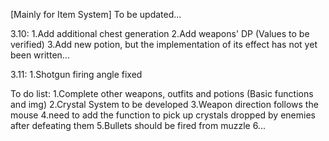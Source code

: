 [Mainly for Item System]
To be updated...

3.10:
1.Add additional chest generation
2.Add weapons' DP (Values to be verified)
3.Add new potion, but the implementation of its effect has not yet been written...

3.11:
1.Shotgun firing angle fixed

To do list:
1.Complete other weapons, outfits and potions (Basic functions and img)
2.Crystal System to be developed
3.Weapon direction follows the mouse
4.need to add the function to pick up crystals dropped by enemies after defeating them
5.Bullets should be fired from muzzle
6...
